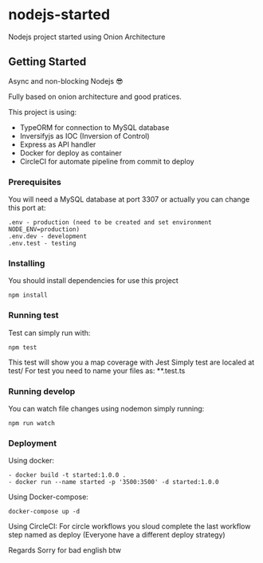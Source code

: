 # nodejs-started
Nodejs project started using Onion Architecture

## Getting Started
Async and non-blocking Nodejs 😎

Fully based on onion architecture and good pratices.

This project is using:
- TypeORM for connection to MySQL database
- Inversifyjs as IOC (Inversion of Control)
- Express as API handler
- Docker for deploy as container
- CircleCI for automate pipeline from commit to deploy

### Prerequisites
You will need a MySQL database at port 3307 or actually you can change this port at:
```
.env - production (need to be created and set environment NODE_ENV=production)
.env.dev - development
.env.test - testing
```

### Installing
You should install dependencies for use this project
```
npm install
```

### Running test
Test can simply run with:
```
npm test
```
This test will show you a map coverage with Jest
Simply test are localed at test/
For test you need to name your files as: **.test.ts

### Running develop
You can watch file changes using nodemon simply running:
```
npm run watch
```

### Deployment
Using docker:
```
- docker build -t started:1.0.0 .
- docker run --name started -p '3500:3500' -d started:1.0.0
```

Using Docker-compose:
```
docker-compose up -d
```

Using CircleCI:
For circle workflows you sloud complete the last workflow step named as deploy (Everyone have a different deploy strategy)




Regards
Sorry for bad english btw
